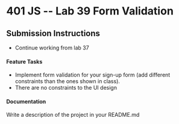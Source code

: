 401 JS --  Lab 39 Form Validation
===

## Submission Instructions
* Continue working from lab 37
 
#### Feature Tasks 
* Implement form validation for your sign-up form (add different constraints than the ones shown in class).
* There are no constraints to the UI design 

####  Documentation  
Write a description of the project in your README.md